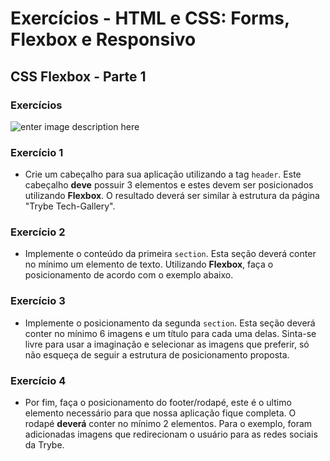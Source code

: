 # Exercícios - HTML e CSS: Forms, Flexbox e Responsivo
## CSS Flexbox - Parte 1
### Exercícios
![enter image description here](https://raw.githubusercontent.com/tryber/exercise-tech-gallery/master/images/trybe-tech-gallery.jpeg?token=AUMAENBQRTCAX75VPNS43P3BFRNM6)
### Exercício 1

-   Crie um cabeçalho para sua aplicação utilizando a tag  `header`. Este cabeçalho  **deve**  possuir 3 elementos e estes devem ser posicionados utilizando  **Flexbox**. O resultado deverá ser similar à estrutura da página "Trybe Tech-Gallery".

### Exercício 2

-   Implemente o conteúdo da primeira  `section`. Esta seção deverá conter no mínimo um elemento de texto. Utilizando  **Flexbox**, faça o posicionamento de acordo com o exemplo abaixo.  
### Exercício 3

-   Implemente o posicionamento da segunda  `section`. Esta seção deverá conter no mínimo 6 imagens e um título para cada uma delas. Sinta-se livre para usar a imaginação e selecionar as imagens que preferir, só não esqueça de seguir a estrutura de posicionamento proposta.  

### Exercício 4

-   Por fim, faça o posicionamento do footer/rodapé, este é o ultimo elemento necessário para que nossa aplicação fique completa. O rodapé  **deverá**  conter no mínimo 2 elementos. Para o exemplo, foram adicionadas imagens que redirecionam o usuário para as redes sociais da Trybe. 
